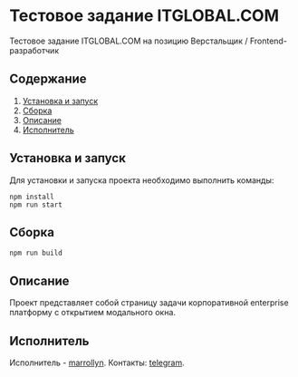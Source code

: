 # Тестовое задание ITGLOBAL.COM

Тестовое задание ITGLOBAL.COM на позицию Верстальщик / Frontend-разработчик

## Содержание
1. [Установка и запуск](#Установка_и_запуск)
2. [Сборка](#Сборка)
3. [Описание](#Описание)
4. [Исполнитель](#Исполнитель)

## Установка и запуск<a name="Установка_и_запуск"></a> 
Для установки и запуска проекта необходимо выполнить команды:

```
npm install
npm run start
```

## Сборка<a name="Сборка"></a>

```
npm run build
```

## Описание<a name="Описание"></a>
Проект представляет собой страницу задачи корпоративной enterprise платформу с открытием модального окна. 

## Исполнитель<a name="Исполнитель"></a>
Исполнитель - [marrollyn](https://github.com/marrollyn/).
Контакты: [telegram](https://t.me/mforpeake).
